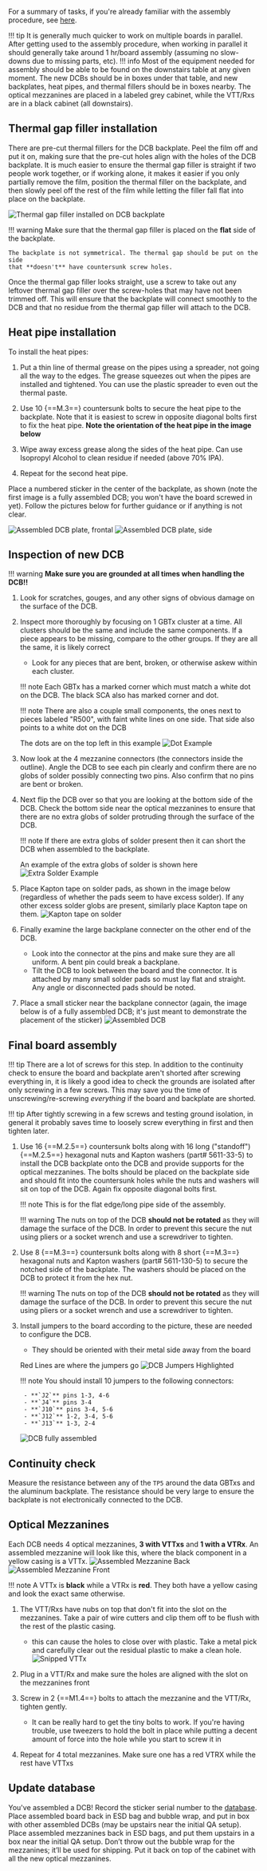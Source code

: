 For a summary of tasks, if you're already familiar with the assembly procedure,
see [here](https://github.com/umd-lhcb/ut-hw-doc/tree/master/docs/dcb/dcb_assembly/extra/dcb_assembly_checklist.pdf).

!!! tip
    It is generally much quicker to work
    on multiple boards in parallel. After getting used to the assembly procedure,
    when working in parallel it should generally take around 1 hr/board assembly
    (assuming no slow-downs due to missing parts, etc).
!!! info
    Most of the equipment needed for assembly should be able to be found on the
    downstairs table at any given moment. The new DCBs should be in boxes under
    that table, and new backplates, heat pipes, and thermal fillers should
    be in boxes nearby. The optical mezzanines are placed in a labeled grey
    cabinet, while the VTT/Rxs are in a black cabinet (all downstairs).

## Thermal gap filler installation

There are pre-cut thermal fillers for the DCB backplate. Peel the film off and
put it on, making sure that the pre-cut holes align with the holes of the DCB
backplate. It is much easier to ensure the thermal gap filler is straight if
two people work together, or if working alone, it makes it easier if you only
partially remove the film, position the thermal filler on the backplate, and
then slowly peel off the rest of the film while letting the filler fall flat
into place on the backplate.

![Thermal gap filler installed on DCB backplate](thermal_gap/thermal_gap_filler_on_the_backplate.jpg)

!!! warning
    Make sure that the thermal gap filler is placed on the **flat** side of the
    backplate.

    The backplate is not symmetrical. The thermal gap should be put on the side
    that **doesn't** have countersunk screw holes.

Once the thermal gap filler looks straight, use a screw to take out any
leftover thermal gap filler over the screw-holes that may have not been trimmed
off. This will ensure that the backplate will connect smoothly to the DCB and
that no residue from the thermal gap filler will attach to the DCB.


## Heat pipe installation

To install the heat pipes:

1. Put a thin line of thermal grease on the pipes using a spreader, not going
   all the way to the edges. The grease squeezes out when the pipes are
   installed and tightened. You can use the plastic spreader to even out the
   thermal paste.

2. Use 10 {==M.3==} countersunk bolts to secure the heat pipe to the
   backplate. Note that it is easiest to screw in opposite diagonal bolts
   first to fix the heat pipe. **Note the orientation of the heat pipe in the
   image below**

4. Wipe away excess grease along the sides of the heat pipe. Can use Isopropyl
   Alcohol to clean residue if needed (above 70% IPA).

3. Repeat for the second heat pipe.

Place a numbered sticker in the center of the backplate, as shown (note the
first image is a fully assembled DCB; you won't have the board screwed in yet).
Follow the pictures below for further guidance or if anything is not clear.

![Assembled DCB plate, frontal](backplate_assembly/assembled_backplate_sticker.jpg)
![Assembled DCB plate, side](backplate_assembly/assembled_dcb_backplate_side.jpg)


## Inspection of new DCB

!!! warning
    **Make sure you are grounded at all times when handling the DCB!!**

1. Look for scratches, gouges, and any other signs of obvious damage on the
   surface of the DCB.

2. Inspect more thoroughly by focusing on 1 GBTx cluster at a time. All clusters
   should be the same and include the same components. If a piece appears to be
   missing, compare to the other groups. If they are all the same, it is likely
   correct
    - Look for any pieces that are bent, broken, or otherwise askew within each
      cluster.

    !!! note
        Each GBTx has a marked corner which must match a white dot on the DCB.
        The black SCA also has marked corner and dot.

    !!! note
        There are also a couple small components, the ones next to pieces
        labeled "R500", with faint white lines on one side. That side also
        points to a white dot on the DCB

    The dots are on the top left in this example
    ![Dot Example](extra/white_dot.jpg)


3. Now look at the 4 mezzanine connectors (the connectors inside the outline).
   Angle the DCB to see each pin clearly and confirm there are no globs of
   solder possibly connecting two pins. Also confirm that no pins are bent or
   broken.

4. Next flip the DCB over so that you are looking at the bottom side of the
   DCB. Check the bottom side near the optical mezzanines to ensure that there
   are no extra globs of solder protruding through the surface of the DCB.

    !!! note
        If there are extra globs of solder present then it can short the DCB
        when assembled to the backplate.

    An example of the extra globs of solder is shown here
    ![Extra Solder Example](extra/extra_solder_dcb.jpg)

5. Place Kapton tape on solder pads, as shown in the image below (regardless of
   whether the pads seem to have excess solder). If any other excess solder
   globs are present, similarly place Kapton tape on them.
   ![Kapton tape on solder](backplate_assembly/kapton_solder.jpg)

6. Finally examine the large backplane connecter on the other end of the DCB.
    - Look into the connector at the pins and make sure they are all uniform.
      A bent pin could break a backplane.
    - Tilt the DCB to look between the board and the connector. It is attached
      by many small solder pads so must lay flat and straight. Any angle or
      disconnected pads should be noted.

7. Place a small sticker near the backplane connector (again, the image below
   is of a fully assembled DCB; it's just meant to demonstrate the placement
   of the sticker)
   ![Assembled DCB](final_dcb_assembly/DCB_assembled_top.jpg)


## Final board assembly

!!! tip
    There are a lot of screws for this step. In addition to the continuity check
    to ensure the board and backplate aren't shorted after screwing everything
    in, it is likely a good idea to check the grounds are isolated after only
    screwing in a few screws. This may save you the time of unscrewing/re-screwing
    *everything* if the board and backplate are shorted.

!!! tip
    After tightly screwing in a few screws and testing ground isolation, in
    general it probably saves time to loosely screw everything in first and then
    tighten later.

1. Use 16 {==M.2.5==} countersunk bolts along with 16 long ("standoff") {==M.2.5==}
   hexagonal nuts and Kapton washers (part# 5611-33-5) to install the DCB
   backplate onto the DCB and provide supports for the optical mezzanines. The
   bolts should be placed on the backplate side and should fit into the
   countersunk holes while the nuts and washers will sit on top of the DCB.
   Again fix opposite diagonal bolts first.

    !!! note
        This is for the flat edge/long pipe side of the assembly.

    !!! warning
        The nuts on top of the DCB **should not be rotated** as they will
        damage the surface of the DCB. In order to prevent this secure the nut
        using pliers or a socket wrench and use a screwdriver to tighten.

2. Use 8 {==M.3==} countersunk bolts along with 8 short {==M.3==} hexagonal nuts
   and Kapton washers (part# 5611-130-5) to secure the notched side of the
   backplate. The washers should be placed on the DCB to protect it from the
   hex nut.

    !!! warning
        The nuts on top of the DCB **should not be rotated** as they will
        damage the surface of the DCB. In order to prevent this secure the nut
        using pliers or a socket wrench and use a screwdriver to tighten.

3. Install jumpers to the board according to the picture, these are needed
   to configure the DCB.

    - They should be oriented with their metal side away from the board

    Red Lines are where the jumpers go
    ![DCB Jumpers Highlighted](extra/new_dcb_1_li.jpg)

    !!! note
        You should install 10 jumpers to the following connectors:

        - **`J2`** pins 1-3, 4-6
        - **`J4`** pins 3-4
        - **`J10`** pins 3-4, 5-6
        - **`J12`** 1-2, 3-4, 5-6
        - **`J13`** 1-3, 2-4


    ![DCB fully assembled](extra/fully_assembled_dcb.jpg) 

## Continuity check

Measure the resistance between any of the `TP5` around the data GBTxs and the
aluminum backplate. The resistance should be very large to ensure the backplate
is not electronically connected to the DCB.


## Optical Mezzanines

Each DCB needs 4 optical mezzanines, **3 with VTTxs** and **1 with a VTRx**. An
assembled mezzanine will look like this, where the black component in a yellow
casing is a VTTx.
![Assembled Mezzanine Back](opt_mezz/new_opt_mezz_vttx_05.jpg)
![Assembled Mezzanine Front](opt_mezz/new_opt_mezz_vttx_11.jpg)

!!! note
    A VTTx is **black** while a VTRx is **red**. They both have a yellow casing
    and look the exact same otherwise.

1. The VTT/Rxs have nubs on top that don't fit into the slot on the mezzanines.
   Take a pair of wire cutters and clip them off to be flush with the rest of
   the plastic casing.
    - this can cause the holes to close over with plastic. Take a metal pick
      and carefully clear out the residual plastic to make a clean hole.
    ![Snipped VTTx](opt_mezz/new_opt_mezz_vttx_14.jpg)

2. Plug in a VTT/Rx and make sure the holes are aligned with the slot on the
   mezzanines front

3. Screw in 2 {==M1.4==} bolts to attach the mezzanine and the VTT/Rx, tighten
   gently.
    - It can be really hard to get the tiny bolts to work. If you're having
      trouble, use tweezers to hold the bolt in place while putting a decent
      amount of force into the hole while you start to screw it in

4. Repeat for 4 total mezzanines. Make sure one has a red VTRX while the rest
   have VTTxs

## Update database

You've assembled a DCB! Record the sticker serial number to the
[database](https://docs.google.com/spreadsheets/d/1KjXGhOFzi0SZPsozpKzxGjVtfr4kkS_Hv5EigUwKOj8/edit "Database"). Place assembled board back in ESD bag and bubble wrap, and put in
box with other assembled DCBs (may be upstairs near the initial QA setup). Place
assembled mezzanines back in ESD bags, and put them upstairs in a box near the
initial QA setup. Don’t throw out the bubble wrap for the mezzanines; it’ll be
used for shipping. Put it back on top of the cabinet with all the new optical
mezzanines.
